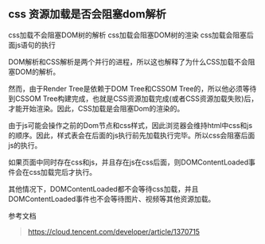 ## css 资源加载是否会阻塞dom解析

css加载不会阻塞DOM树的解析
css加载会阻塞DOM树的渲染
css加载会阻塞后面js语句的执行

DOM解析和CSS解析是两个并行的进程，所以这也解释了为什么CSS加载不会阻塞DOM的解析。

然而，由于Render Tree是依赖于DOM Tree和CSSOM Tree的，所以他必须等待到CSSOM Tree构建完成，也就是CSS资源加载完成(或者CSS资源加载失败)后，才能开始渲染。因此，CSS加载是会阻塞Dom的渲染的。

由于js可能会操作之前的Dom节点和css样式，因此浏览器会维持html中css和js的顺序。因此，样式表会在后面的js执行前先加载执行完毕。所以css会阻塞后面js的执行。 


如果页面中同时存在css和js，并且存在js在css后面，则DOMContentLoaded事件会在css加载完后才执行。

其他情况下，DOMContentLoaded都不会等待css加载，并且DOMContentLoaded事件也不会等待图片、视频等其他资源加载。 

参考文档
> https://cloud.tencent.com/developer/article/1370715

